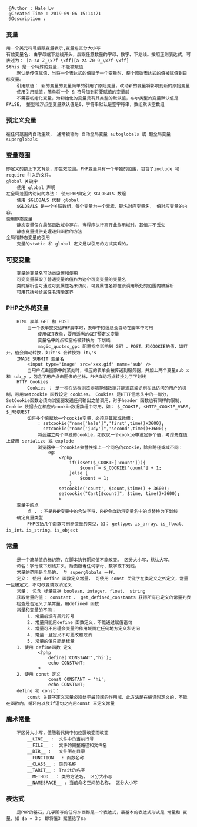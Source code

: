 ```
 @Author : Hale Lv
 @Created Time : 2019-09-06 15:14:21
 @Description : 
```

### 变量
	用一个美元符号后跟变量表示,变量名区分大小写
	有效变量名: 由字母或下划线开头，后跟任意数量的字母、数字、下划线。按照正则表达式，可表述为： [a-zA-Z_\x7f-\xff][a-zA-Z0-9_\x7f-\xff]
	$this 是一个特殊的变量，不能被赋值
		默认是传值赋值，当将一个表达式的值赋予一个变量时，整个原始表达式的值被赋值到目标变量。
		引用赋值： 新的变量的变量简单的引用了原始变量，改动新的变量将影响到新的原始变量
		使用引用赋值，简单将一个 & 符号加到将要赋值的变量前
		不需要初始化变量，为初始化的变量具有其类型的默认值，布尔类型的变量默认值是 FALSE， 整型和浮点型变量默认值是0，字符串默认是空字符串，数组默认空数组

### 预定义变量	
	在任何范围内自动生效， 通常被称为 自动全局变量 autoglobals 或 超全局变量 superglobals
	
### 变量范围
	即定义的额上下文背景，即生效范围。PHP变量只有一个单独的范围，包含了include 和 require 引入的文件。
	global 关键字
		使用 global 声明
	在全局范围内访问的办法： 使用PHP自定义 $GLOBALS 数组
		使用 $GLOBALS 代替 global
		$GLOBALS 是一个关联数组，每个变量为一个元素，键名对应变量名， 值对应变量的内容，
	使用静态变量
		静态变量仅在局部函数域中存在，当程序执行离开此作用域时，其值并不丢失
		静态变量提供处理递归函数的方法
	全局和静态变量的引用
		变量的static 和 global 定义是以引用的方式实现的，

### 可变变量
		变量的变量名可动态设置和使用
		可变变量获取了普通变量的值作为这个可变变量的变量名
		类的解析也可通过可变属性名来访问，可变属性名将在该调用所处的范围内被解析
		可用花括号给属性名清晰定界
	
### PHP之外的变量
		HTML 表单 GET 和 POST 
			当一个表单提交给PHP脚本时，表单中的信息会自动在脚本中可用
				使用GET表单，要用适当的GET预定义变量
				变量名中的点和空格被转换为 下划线 
				magic_quotes_gpc 配置指令影响到 GET 、POST、和COOKIE的值，如打开，值会自动转换，如it's 会转换为 it\'s  
		IMAGE SUBMIT 变量名
			<input type='image' src='xxx.gif' name='sub' />
			当用户点击图像中的某处时，相应的表单会被传送到服务器，并加上两个变量sub_x 和 sub_y ，包含了用户点击图像的坐标，PHP自动将点转换为了下划线
		HTTP Cookies 
			Cookies ： 是一种在远程浏览器端存储数据并能追踪或识别在此访问的用户的机制，可用setcookie 函数设定 cookies。 Cookies 是HTTP信息头中的一部分，SetCookie函数必须向浏览器发送任何输出之前调用，对于header 函数也有同样的限制，Cookie 数据会在相应的cookie数据数组中可用，如： $_COOKIE, $HTTP_COOKIE_VARS, $_REQUEST
			如将多个值赋给一个cookie变量，必须将其赋成数组：
				: setcookie("name['hale']",'first',time()+3600);
				  setcookie("name['judy']",'second',time()+3600);
				将会建立两个单独的cookie，如仅仅一个cookie中设定多个值，考虑先在值上使用 serialize 或 explode 
				浏览器中一个cookie会替换掉上一个同名的cookie，除非路径或域不同：
					eg: 
						<?php
							if(isset($_COOKIE['count'])){
								$count = $_COOKIE['count'] + 1;
							}else {
								$count = 1;
							}
						setcookie('count', $count,$time() + 3600);
						setcookie("Cart[$count]", $time, time()+3600);
						>
		变量中的点
			点 . ：不是PHP变量中的合法字符，PHP会自动将变量名中的点替换为下划线
		确定变量类型
			PHP包括几个函数可判断变量的类型，如： gettype、is_array、is_float、is_int、is_string、is_object

### 常量
		是一个简单值的标识符，在脚本执行期间值不能改变。 区分大小写，默认大写。 
		命名：字母或下划线开头，后面跟着任何字母、数字或下划线。
		常量的范围是全局的， 与 superglobals 一样，
		定义： 使用 define 函数定义常量， 可使用 const 关键字在类定义之外定义，常量一旦被定义，不可改变或取消定义
		常量： 包含 标量数据 boolean、integer、float、 string 
		获取常量的值： constant 、 get_defined_constants 获得所有已定义的常量列表
		检查是否定义了某常量，用defined 函数
		常量和变量的不同： 
			1. 常量前没有美元符号
			2. 常量只能用define 函数定义，不能通过赋值语句
			3. 常量可不用理会变量的作用域而在任何地方定义和访问
			4. 常量一旦定义不可更改和取消
			5. 常量的值只能是标量
		1. 使用 define函数 定义
				<?php
					define('CONSTANT','hi');
					echo CONSTANT;
				>
		2. 使用 const 定义
					const CONSTANT = 'hi';
					echo CONSTANT;
		define 和 const：
			const 关键字定义常量必须处于最顶端的作用域，此方法是在编译时定义的，不能在函数内，循环内以及if语句之内用const 来定义常量

### 魔术常量
		不区分大小写，值随着代码中的位置改变而改变
			__LINE__ :	文件中的当前行号
			__FILE__ :	文件的完整路径和文件名
			__DIR__ :	文件所在目录
			__FUNCTION__ : 函数名称
			__CLASS__ : 类的名称
			__TARIT__ : Trait的名字
			__METHOD__ : 类的方法名， 区分大小写
			__NAMESPACE__ : 当前命名空间的名称， 区分大小写

### 表达式
		是PHP的基石，几乎所写的任何东西都是一个表达式，最基本的表达式形式是 常量和 变量，如 $a = 3； 即将值3 赋值给了$a 


